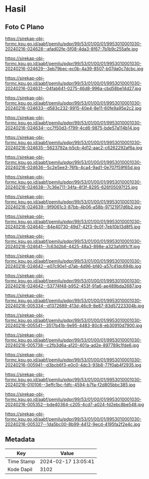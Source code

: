 # Hasil

## Foto C Plano

https://sirekap-obj-formc.kpu.go.id/aabf/pemilu/pdpr/99/53/01/00/01/9953010001030-20240216-024628--afad02fe-5f08-4da3-8f67-7b1b9c255afe.jpg

https://sirekap-obj-formc.kpu.go.id/aabf/pemilu/pdpr/99/53/01/00/01/9953010001030-20240216-024629--3eb79bec-ec0b-4a39-8507-b07da0c7dcbc.jpg

https://sirekap-obj-formc.kpu.go.id/aabf/pemilu/pdpr/99/53/01/00/01/9953010001030-20240216-024631--04fab641-0275-46d8-996a-cbd58be14d27.jpg

https://sirekap-obj-formc.kpu.go.id/aabf/pemilu/pdpr/99/53/01/00/01/9953010001030-20240216-024633--d583c232-9915-40e4-8e11-60fe9a95e2c2.jpg

https://sirekap-obj-formc.kpu.go.id/aabf/pemilu/pdpr/99/53/01/00/01/9953010001030-20240216-024634--cc7f50d3-f799-4cd6-9875-bde57a114b14.jpg

https://sirekap-obj-formc.kpu.go.id/aabf/pemilu/pdpr/99/53/01/00/01/9953010001030-20240216-024635--5623792a-b5cb-4d12-aac2-c6262292af6a.jpg

https://sirekap-obj-formc.kpu.go.id/aabf/pemilu/pdpr/99/53/01/00/01/9953010001030-20240216-024636--5c2e5ee3-76fb-4ca4-9ad1-0e707f59f65d.jpg

https://sirekap-obj-formc.kpu.go.id/aabf/pemilu/pdpr/99/53/01/00/01/9953010001030-20240216-024638--7c36e711-34fa-4f3f-8295-626f05097f25.jpg

https://sirekap-obj-formc.kpu.go.id/aabf/pemilu/pdpr/99/53/01/00/01/9953010001030-20240216-024639--9f9061c3-87bb-4b06-a58b-97121917d6b2.jpg

https://sirekap-obj-formc.kpu.go.id/aabf/pemilu/pdpr/99/53/01/00/01/9953010001030-20240216-024640--84e40730-49d7-42f3-9c0f-7eb10b13d8f5.jpg

https://sirekap-obj-formc.kpu.go.id/aabf/pemilu/pdpr/99/53/01/00/01/9953010001030-20240216-024641--7c63d2b6-4425-48a3-898e-a323afd91c1f.jpg

https://sirekap-obj-formc.kpu.go.id/aabf/pemilu/pdpr/99/53/01/00/01/9953010001030-20240216-024642--e07c90e1-d7ab-4d96-bf40-a57c41dc694b.jpg

https://sirekap-obj-formc.kpu.go.id/aabf/pemilu/pdpr/99/53/01/00/01/9953010001030-20240216-024642--53774f48-b952-453f-91a6-ae489bda2687.jpg

https://sirekap-obj-formc.kpu.go.id/aabf/pemilu/pdpr/99/53/01/00/01/9953010001030-20240216-005334--d1372689-413d-46c9-8e87-83d57223304b.jpg

https://sirekap-obj-formc.kpu.go.id/aabf/pemilu/pdpr/99/53/01/00/01/9953010001030-20240216-005541--3517b41b-9e95-4483-80c8-eb30910d7900.jpg

https://sirekap-obj-formc.kpu.go.id/aabf/pemilu/pdpr/99/53/01/00/01/9953010001030-20240216-005738--c2fb3d6a-a120-401a-ad2e-897789c1fde6.jpg

https://sirekap-obj-formc.kpu.go.id/aabf/pemilu/pdpr/99/53/01/00/01/9953010001030-20240216-005941--d3bcb6f3-e0c0-4dc3-93b8-77f0ab4f2935.jpg

https://sirekap-obj-formc.kpu.go.id/aabf/pemilu/pdpr/99/53/01/00/01/9953010001030-20240216-010106--3effc1bc-fdfc-4594-b7fa-f2d805bbc385.jpg

https://sirekap-obj-formc.kpu.go.id/aabf/pemilu/pdpr/99/53/01/00/01/9953010001030-20240216-005352--bde40364-c205-4cd7-a024-fd2ebc8be548.jpg

https://sirekap-obj-formc.kpu.go.id/aabf/pemilu/pdpr/99/53/01/00/01/9953010001030-20240216-005327--1da5bc00-8b99-4412-9ecd-4195fa2f2e4c.jpg


## Metadata

| Key        | Value               |
| ---------- | ------------------- |
| Time Stamp | 2024-02-17 13:05:41 |
| Kode Dapil | 3102                |



